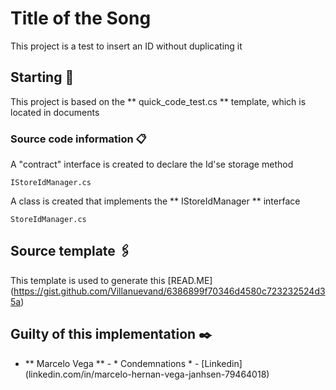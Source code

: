# Title of the Song

This project is a test to insert an ID without duplicating it

## Starting 🚀

This project is based on the ** quick_code_test.cs ** template, which is located in documents

### Source code information 📋

A "contract" interface is created to declare the Id'se storage method

```
IStoreIdManager.cs
```

A class is created that implements the ** IStoreIdManager ** interface

```
StoreIdManager.cs
```

## Source template 🖇️

This template is used to generate this [READ.ME] (https://gist.github.com/Villanuevand/6386899f70346d4580c723232524d35a)

## Guilty of this implementation ✒️

* ** Marcelo Vega ** - * Condemnations * - [Linkedin] (linkedin.com/in/marcelo-hernan-vega-janhsen-79464018)
